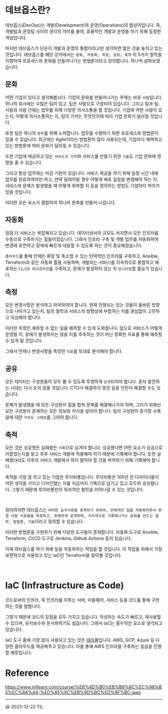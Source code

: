 # 데브옵스란?

데브옵스(DevOps)는 개발(Development)와 운영(Operations)의 합성어입니다. 즉, 개발팀과 운영팀 사이의 생각의 차이를 줄여, 효율적인 개발과 운영을 하기 위해 등장한 개념입니다.

하지만 데브옵스가 단순히 개발과 운영의 통합이라고만 생각하면 많은 것을 놓치고 있는 것입니다. 데브옵스를 해당 강의에서는 `문화, 자동화, 측정, 공유, 축적` 이 5가지 철학을 지향하여 프로세스와 문화를 만들어나가는 방법론이라고 정의합니다. 하나씩 살펴보겠습니다.

## 문화

어떤 기업이 있다고 생각해봅시다. 기업의 문화를 만들어나가는 주체는 바로 `사람`입니다. 하나의 회사에는 수많은 팀이 있고, 팀은 사람으로 구성되어 있습니다. 그리고 팀과 팀, 사람과 사람 간에는 업무를 위해 다양한 의사소통을 할 것입니다. 기업에 어떤 사람이 있는지, 어떻게 의사소통하는 지, 팀의 가치는 무엇인지에 따라 기업 문화가 달라질 것입니다.

또한 팀은 하나의 `업무`를 위해 노력합니다. 업무를 수행하기 위한 프로세스와 방법론이 있을 수 있습니다. 최근에는 Agile이라는 방법론이 많이 사용되는데, 기업마다 채택하고 있는 방법론에 따라 문화가 달라질 수 있습니다.

또한 기업에 제공하고 있는 `서비스의 가치`와 서비스를 만들기 위한 `기술`도 기업 문화에 영향을 줄 수 있습니다.

그리고 항상 업무에는 마감 기한이 있습니다. 서비스 제공을 하기 위해 일정 시간 내에 업무를 완료하여야만 하고, 만약 딜레이될 경우 어떻게 배포 일정을 변경해야 하는 지, 서비스에 문제가 발생했을 때 어떻게 회복할 지 등을 정의하는 방법도 기업마다 차이가 있을 것입니다.

이러한 모든 요소가 결합하여 하나의 문화를 만들어 나갑니다.

## 자동화

점점 더 서비스는 복잡해지고 있습니다. 데이터센서의 규모도 커지면서 모든 인프라를 수동으로 구축하기는 힘들어졌습니다. 그래서 인프라 구축 및 개발 업무를 자동화하여 변경에 유연하고 장애에 빠르게 대응할 수 있도록 하는 것이 중요해졌습니다.

`클라우드`를 통해 언제든 확장 및 축소할 수 있는 탄력적인 인프라를 구축하고, Ansible, Terraform과 같은 자동화 툴을 사용하며, 개발되는 서비스를 지속적으로 통합하고 배포하는 `CI/CD 파이프라인`을 구축하고, 문제가 발생하지 않는 지 `모니터링`할 필요가 있습니다.

## 측정

모든 변경사항은 분석하고 파악하여야 합니다. 현재 진행되는 있는 것들이 올바른 방향으로 나아가고 있는지, 팀의 철학과 서비스의 방향성에 부합하는 지를 끊임없이 고민하고 의심해야 합니다.

이러한 측정은 예측할 수 없는 일을 예측할 수 있게 도와줍니다. 앞으로 서비스가 어떻게 운영될 지, 장애가 발생하지는 않을 지를 추측하는 것이 아닌 정확한 지표를 통해 예측할 수 있게 될 것입니다.

그래서 언제나 변경사항을 특정한 `지표`를 토대로 분석해야 합니다.

## 공유

모든 데이터는 구성원들이 모두 볼 수 있도록 투명하게 `공개`되어야 합니다. 혼자 발전하는 시대는 다시 오지 않을 것입니다. CTO가 해결하지 못한 일을 인턴이 해결할 수도 있습니다.

문제가 발생했을 때 모든 구성원이 힘을 합쳐 문제를 해결해나가야 하며, 그러기 위해선 모든 구성원이 존재하는 모든 정보와 지식을 알아야 합니다. 팀의 구성원이 증가할 수록 일에 대한 `가속도 그래프`를 그려야 합니다.

## 축적

모든 것은 성공했든 실패했든 `기록`으로 남겨야 합니다. 성공했다면 어떤 요소가 성공으로 이끌었는지를 알고 추후 서비스 개발에 적용해야 하기 때문에 기록해야 합니다. 또한 실패했더라도 이후의 서비스 개발에서 하지 말아야 할 것을 파악하기 위해 기록해야 합니다.

축적을 가장 잘 하고 있는 기업은 루이비통입니다. 루이비통은 100년 전 디자이너들이 어떤 생각을 가지고 디자인했는 지를 지금까지 기록으로 남기고 있고 모두와 공유합니다. 그렇기 때문에 루이비통만의 독자적인 철학을 이어나갈 수 있는 것입니다.


<br/>

정리하자면 데브옵스는 `어떠한 요구사항을 충족하기 위하여, 반복적인 일을 자동화하면서 변경 사항 지표들을 측정하고, 투명하게 공개하며, 지속적으로 기록해나가는 문화를 만드는 철학, 방법론, 기술`이라고 정의할 수 있습니다.

이러한 방법론을 구현하기 위해 다양한 도구들이 존재합니다. 자동화 도구로 Ansible, Terraform, CI/CD 도구로 Jenkins, Github Actions 등이 있습니다.

이제 데브옵스를 하기 위해 일을 자동화하는 작업을 할 것입니다. 이 작업을 위해서 가장 보편적으로 사용되고 있는 IaC인 Terraform을 알아볼 것입니다.

<br/>

# IaC (Infrastructure as Code)

코드로써의 인프라, 즉 인프라를 이루는 서버, 미들웨어, 서비스 등을 코드를 통해 구현하는 것을 말합니다. 

그렇기 때문에 코드의 장점을 모두 가지고 있습니다. 작성하는 속도가 빠르고, 재사용할 수 있으며, 유지보수와 문서화하기도 쉽습니다. 그래서 IaC는 필수적인 요소로 생각되고 있습니다.

IaC 도구 중에 가장 많이 사용되고 있는 것은 [테라폼](https://www.terraform.io/)입니다. AWS, GCP, Azure 등 다양한 클라우드를 제공해주고 있습니다. 이를 통해 AWS 인프라를 구축하는 실습을 진행할 예정입니다.

# Reference

<https://www.inflearn.com/course/%EB%8D%B0%EB%B8%8C%EC%98%B5%EC%8A%A4-%ED%85%8C%EB%9D%BC%ED%8F%BC-aws>

<hr/>

😃 2023-12-22 TIL